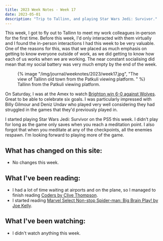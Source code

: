 ```yaml
---
title: 2023 Week Notes - Week 17
date: 2023-05-01
description: "Trip to Tallinn, and playing Star Wars Jedi: Survivor."
---
```


This week, I got to fly out to Tallinn to meet my work colleagues in-person for the first time. Before this week, I'd only interacted with them virtually and I found the in-person interactions I had this week to be very valuable. One of the reasons for this, was that we placed as much emphasis on getting to know everyone outside of work, as we did getting to know how each of us works when we are working. The near constant socialising did mean that my social battery was very much empty by the end of the week.

  <figure>
    {% image "/img/journal/weeknotes/2023/week17.jpg", "The view of Tallinn old town from the Patkuli viewing platform. " %}
    <figcaption>Tallinn from the Patkuli viewing platform.</figcaption>
  </figure>

On Saturday, I was at the Amex to watch [Brighton win 6-0 against Wolves](https://www.brightonandhovealbion.com/news/3245199/back-on-track-with-six-of-the-best). Great to be able to celebrate six goals. I was particularly impressed with Billy Gilmour and Deniz Undav who played very well considering they had struggled in the games that they'd previously played in. 

I started playing Star Wars Jedi: Survivor on the PS5 this week. I didn't play for long as the game only saves when you reach a meditation point. I also forgot that when you meditate at any of the checkpoints, all the enemies respawn. I'm looking forward to playing more of the game.

## What has changed on this site:

- No changes this week.

## What I've been reading:

- I had a lot of time waiting at airports and on the plane, so I managed to finish reading [Coders by Clive Thompson](/reading/9781529019001/).
- I started reading [Marvel Select Non-stop Spider-man: Big Brain Play! by Joe Kelly](/reading/#currentlyReading).

## What I've been watching:

- I didn't watch anything this week.
